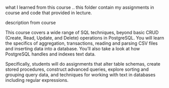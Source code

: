 what I learned from this course ..
this folder contain my assignments in course and code that provided in lecture.

description from course

This course covers a wide range of SQL techniques, beyond basic CRUD (Create, Read, Update, and Delete) operations in PostgreSQL. You will learn the specifics of aggregation, transactions, reading and parsing CSV files and inserting data into a database. You’ll also take a look at how PostgreSQL handles and indexes text data.

Specifically, students will do assignments that alter table schemas, create stored procedures, construct advanced queries, explore sorting and grouping query data, and techniques for working with text in databases including regular expressions.